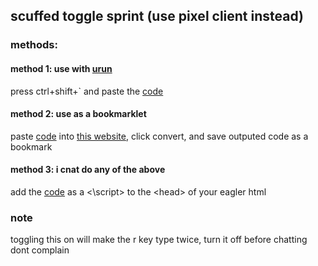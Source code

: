 ## scuffed toggle sprint (use pixel client instead)

### methods:

#### method 1: use with [urun](https://github.com/3kh0/ext-remover?tab=readme-ov-file#urun---bypass-bookmarklet-restrictions-with-ublock)
press ctrl+shift+` and paste the [code](https://github.com/dez1023/scuffed-togglesprint/blob/main/togglesprint.js)

#### method 2: use as a bookmarklet
paste [code](https://github.com/dez1023/scuffed-togglesprint/blob/main/togglesprint.js) into [this website](https://mrcoles.com/bookmarklet/), click convert, and save outputed code as a bookmark

#### method 3: i cnat do any of the above
add the [code](https://github.com/dez1023/scuffed-togglesprint/blob/main/togglesprint.js) as a <\script> to the \<head> of your eagler html

### note
toggling this on will make the r key type twice, turn it off before chatting\
dont complain
